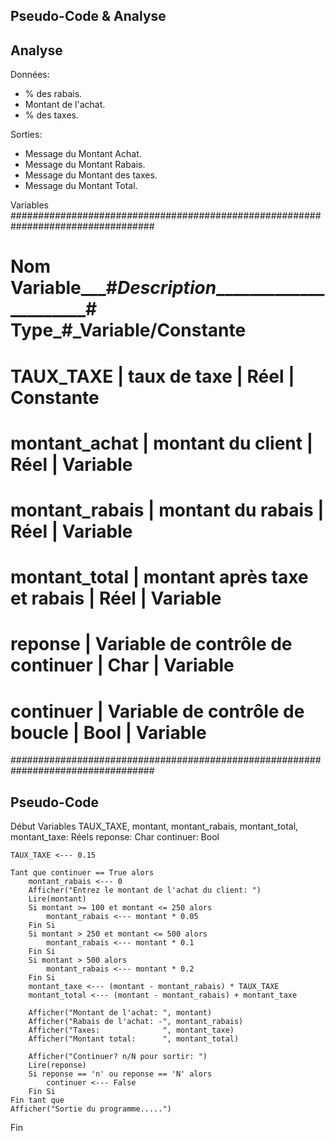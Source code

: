 

## Pseudo-Code & Analyse

## Analyse

Données:
- % des rabais.
- Montant de l'achat.
- % des taxes.

Sorties:
- Message du Montant Achat.
- Message du Montant Rabais.
- Message du Montant des taxes.
- Message du Montant Total.

Variables
##################################################################################
# Nom Variable___#_Description_______________________# Type_#_Variable/Constante #
# TAUX_TAXE      | taux de taxe                      | Réel | Constante          #
# montant_achat  | montant du client                 | Réel | Variable           #
# montant_rabais | montant du rabais                 | Réel | Variable           #
# montant_total  | montant après taxe et rabais      | Réel | Variable           #
# reponse        | Variable de contrôle de continuer | Char | Variable           #
# continuer      | Variable de contrôle de boucle    | Bool | Variable           #
##################################################################################

## Pseudo-Code

Début
     Variables
     TAUX_TAXE, montant, montant_rabais, montant_total, montant_taxe: Réels
     reponse: Char
     continuer: Bool

    TAUX_TAXE <--- 0.15

    Tant que continuer == True alors
        montant_rabais <--- 0
        Afficher("Entrez le montant de l'achat du client: ")
        Lire(montant)
        Si montant >= 100 et montant <= 250 alors
            montant_rabais <--- montant * 0.05
        Fin Si
        Si montant > 250 et montant <= 500 alors
            montant_rabais <--- montant * 0.1
        Fin Si
        Si montant > 500 alors
            montant_rabais <--- montant * 0.2
        Fin Si
        montant_taxe <--- (montant - montant_rabais) * TAUX_TAXE
        montant_total <--- (montant - montant_rabais) + montant_taxe

        Afficher("Montant de l'achat: ", montant)
        Afficher("Rabais de l'achat: -", montant_rabais)
        Afficher("Taxes:              ", montant_taxe)
        Afficher("Montant total:      ", montant_total)

        Afficher("Continuer? n/N pour sortir: ")
        Lire(reponse)
        Si reponse == 'n' ou reponse == 'N' alors
            continuer <--- False
        Fin Si
    Fin tant que
    Afficher("Sortie du programme.....")
Fin